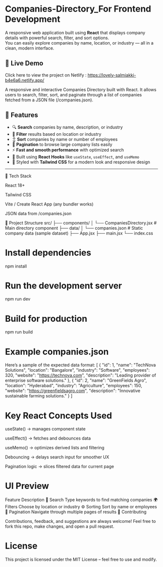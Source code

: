 # Companies-Directory_For Frontend Development

A responsive web application built using **React** that displays company details with powerful search, filter, and sort options.  
You can easily explore companies by name, location, or industry — all in a clean, modern interface.

## 🚀 Live Demo

Click here to view the project on Netlify : https://lovely-salmiakki-b4e6a6.netlify.app/

A responsive and interactive Companies Directory built with React.
It allows users to search, filter, sort, and paginate through a list of companies fetched from a JSON file (/companies.json).

## 🌟 Features

- 🔍 **Search** companies by name, description, or industry  
- 📍 **Filter** results based on location or industry  
- ↕️ **Sort** companies by name or number of employees  
- 📄 **Pagination** to browse large company lists easily  
- ⚡ **Fast and smooth performance** with optimized search  
- 🧠 Built using **React Hooks** like `useState`, `useEffect`, and `useMemo`  
- 🎨 Styled with **Tailwind CSS** for a modern look and responsive design  

---
🧩 Tech Stack

React 18+

Tailwind CSS

Vite / Create React App (any bundler works)

JSON data from /companies.json

📂 Project Structure
src/
 ├── components/
 │    └── CompaniesDirectory.jsx   # Main directory component
 ├── data/
 │    └── companies.json           # Static company data (sample dataset)
 ├── App.jsx
 ├── main.jsx
 └── index.css

# Install dependencies

npm install

# Run the development server

npm run dev


# Build for production

npm run build

# Example companies.json

Here’s a sample of the expected data format:
[
{
"id": 1,
    "name": "TechNova Solutions",
    "location": "Bangalore",
    "industry": "Software",
    "employees": 320,
    "website": "https://technova.com",
    "description": "Leading provider of enterprise software solutions."
  },
{
    "id": 2,
    "name": "GreenFields Agro",
    "location": "Hyderabad",
    "industry": "Agriculture",
    "employees": 150,
    "website": "https://greenfieldsagro.com",
    "description": "Innovative sustainable farming solutions."
}
]

# Key React Concepts Used

useState() → manages component state

useEffect() → fetches and debounces data

useMemo() → optimizes derived lists and filtering

Debouncing → delays search input for smoother UX

Pagination logic → slices filtered data for current page

# UI Preview
Feature	Description
🧠 Search	Type keywords to find matching companies
🌍 Filters	Choose by location or industry
⚙️ Sorting	Sort by name or employees
📑 Pagination	Navigate through multiple pages of results
🤝 Contributing

Contributions, feedback, and suggestions are always welcome!
Feel free to fork this repo, make changes, and open a pull request.

# License
This project is licensed under the MIT License – feel free to use and modify.
